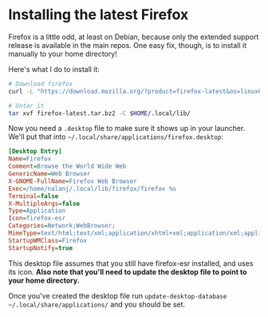 # Installing the latest Firefox

Firefox is a little odd, at least on Debian, because only the extended support release is available in the main repos. One
easy fix, though, is to install it manually to your home directory!

Here's what I do to install it:

```bash
# Download firefox
curl -L "https://download.mozilla.org/?product=firefox-latest&os=linux64&lang=en-US" -o firefox-latest.tar.bz2

# Untar it
tar xvf firefox-latest.tar.bz2 -C $HOME/.local/lib/
```

Now you need a `.desktop` file to make sure it shows up in your launcher. We'll put that into `~/.local/share/applications/firefox.desktop`:

```ini
[Desktop Entry]
Name=Firefox
Comment=Browse the World Wide Web
GenericName=Web Browser
X-GNOME-FullName=Firefox Web Browser
Exec=/home/nalanj/.local/lib/firefox/firefox %u
Terminal=false
X-MultipleArgs=false
Type=Application
Icon=firefox-esr
Categories=Network;WebBrowser;
MimeType=text/html;text/xml;application/xhtml+xml;application/xml;application/vnd.mozilla.xul+xml;application/rss+xml;application/rdf+xml;image/gif;image/jpeg;image/png;x-scheme-handler/http;x-scheme-handler/https;
StartupWMClass=Firefox
StartupNotify=true
```

This desktop file assumes that you still have firefox-esr installed, and uses its icon. **Also note that you'll need to update the desktop file to point to your home directory.**

Once you've created the desktop file run `update-desktop-database ~/.local/share/applications/` and you should be set.
